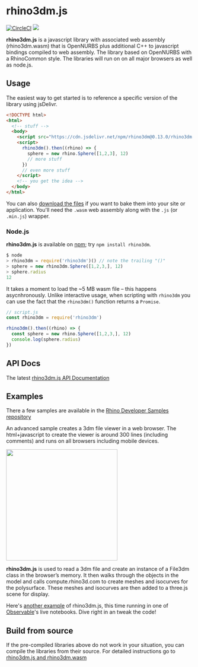 # rhino3dm.js

[![CircleCI](https://circleci.com/gh/mcneel/rhino3dm/tree/main.svg?style=shield&circle-token=53733a2fe2cf99a11808d1e5210bc1aeb3f13ea9)](https://circleci.com/gh/mcneel/rhino3dm/tree/main)
[![](https://data.jsdelivr.com/v1/package/npm/rhino3dm/badge)](https://www.jsdelivr.com/package/npm/rhino3dm)

**rhino3dm.js** is a javascript library with associated web assembly (rhino3dm.wasm) that is OpenNURBS plus additional C++ to javascript bindings compiled to web assembly. The library based on OpenNURBS with a RhinoCommon style. The libraries will run on on all major browsers as well as node.js.


## Usage

The easiest way to get started is to reference a specific version of the library using jsDelivr.

```html
<!DOCTYPE html>
<html>
  <!-- stuff -->
  <body>
    <script src="https://cdn.jsdelivr.net/npm/rhino3dm@0.13.0/rhino3dm.min.js"></script>
    <script>
      rhino3dm().then((rhino) => {
        sphere = new rhino.Sphere([1,2,3], 12)
        // more stuff
      })
      // even more stuff
    </script>
    <!-- you get the idea -->
  </body>
</html>
```

You can also [download the files](https://www.jsdelivr.com/package/npm/rhino3dm) if you want to bake them into your site or application. You'll need the `.wasm` web assembly along with the `.js` (or `.min.js`) wrapper.


### Node.js

**rhino3dm.js** is available on [npm](https://www.npmjs.com/package/rhino3dm); try `npm install rhino3dm`.

```js
$ node
> rhino3dm = require('rhino3dm')() // note the trailing "()"
> sphere = new rhino3dm.Sphere([1,2,3,], 12)
> sphere.radius
12
```

It takes a moment to load the ~5 MB wasm file – this happens asycnhronously. Unlike interactive usage, when scripting with `rhino3dm` you can use the fact that the `rhino3dm()` function returns a `Promise`.

```js
// script.js
const rhino3dm = require('rhino3dm')

rhino3dm().then((rhino) => {
  const sphere = new rhino.Sphere([1,2,3,], 12)
  console.log(sphere.radius)
})
```


## API Docs

The latest [rhino3dm.js API Documentation](https://mcneel.github.io/rhino3dm/javascript/api/index.html)


## Examples

There a few samples are available in the [Rhino Developer Samples repository](https://github.com/mcneel/rhino-developer-samples/tree/7/rhino3dm#samples)

An advanced sample creates a 3dm file viewer in a web browser.  The html+javascript to create the viewer is around 300 lines (including comments) and runs on all browsers including mobile devices.  

<img src="https://mcneel.github.io/rhino3dm/images/rhino3dm_rhinologo.png" width="300"></img>

**rhino3dm.js** is used to read a 3dm file and create an instance of a File3dm class in the browser’s memory.  It then walks through the objects in the model and calls compute.rhino3d.com to create meshes and isocurves for the polysurface. These meshes and isocurves are then added to a three.js scene for display.

Here's [another example](https://observablehq.com/@pearswj/using-rhino3dm-in-observable/2) of rhino3dm.js, this time running in one of [Observable](http://observablehq.com/)'s live notebooks. Dive right in an tweak the code!

## Build from source

If the pre-compiled libraries above do not work in your situation, you can compile the libraries from their source. For detailed instructions go to [rhino3dm.js and rhino3dm.wasm](RHINO3DM-BUILD.JS.md)
